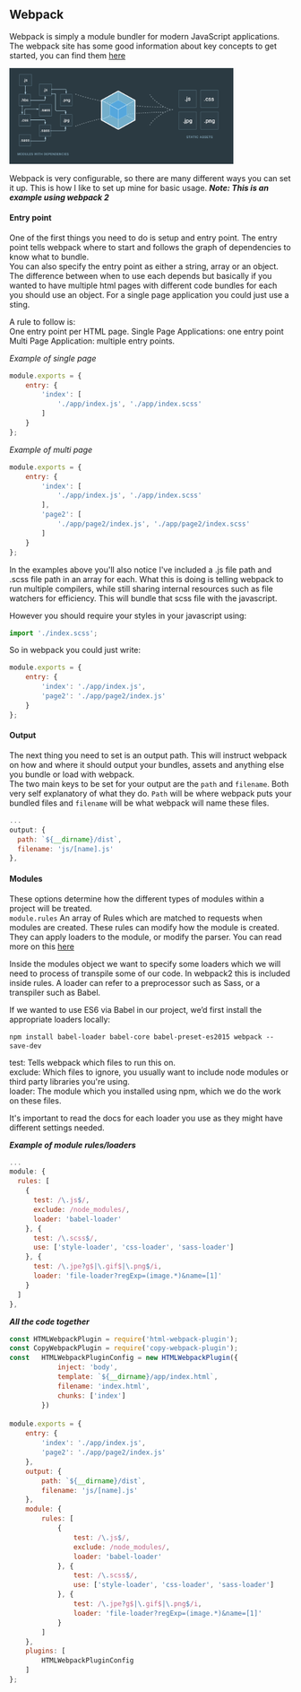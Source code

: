 ## Webpack
Webpack is simply a module bundler for modern JavaScript applications. The webpack site has some good information about key concepts to get started, you can find them [here](https://webpack.js.org/concepts/)

<img src="../assets/webpack/webpack.png" width="400px"/>


Webpack is very configurable, so there are many different ways you can set it up. This is how I like to set up mine for basic usage.
***Note: This is an example using webpack 2***

#### Entry point
One of the first things you need to do is setup and entry point. The entry point tells webpack where to start and follows the graph of dependencies to know what to bundle.<br>
You can also specify the entry point as either a string, array or an object. The difference between when to use each depends but basically if you wanted to have multiple html pages with different code bundles for each you should use an object. For a single page application you could just use a sting.<br>

A rule to follow is:<br>
One entry point per HTML page.
Single Page Applications: one entry point
Multi Page Application: multiple entry points.

*Example of single page*
```js
module.exports = {
	entry: {
		'index': [
			'./app/index.js', './app/index.scss'
		]
	}
};
```

*Example of multi page*
```js
module.exports = {
	entry: {
		'index': [
			'./app/index.js', './app/index.scss'
		],
		'page2': [
			'./app/page2/index.js', './app/page2/index.scss'
		]
	}
};
```

In the examples above you'll also notice I've included a .js file path and .scss file path in an array for each. What this is doing is telling webpack to run multiple compilers, while still sharing internal resources such as file watchers for efficiency. This will bundle that scss file with the javascript.

However you should require your styles in your javascript using:
```js
import './index.scss';
```

So in webpack you could just write:
```js
module.exports = {
	entry: {
		'index': './app/index.js',
		'page2': './app/page2/index.js'
	}
};
```

#### Output
The next thing you need to set is an output path. This will instruct webpack on how and where it should output your bundles, assets and anything else you bundle or load with webpack.<br>
The two main keys to be set for your output are the `path` and `filename`. Both very self explanatory of what they do. `Path` will be where webpack puts your bundled files and `filename` will be what webpack will name these files.
```js
...
output: {
  path: `${__dirname}/dist`,
  filename: 'js/[name].js'
},
```

#### Modules
These options determine how the different types of modules within a project will be treated.<br>
`module.rules`
An array of Rules which are matched to requests when modules are created. These rules can modify how the module is created. They can apply loaders to the module, or modify the parser. You can read more on this [here](https://webpack.js.org/configuration/module/#module-rules)

Inside the modules object we want to specify some loaders which we will need to process of transpile some of our code. In webpack2 this is included inside rules. A loader can refer to a preprocessor such as Sass, or a transpiler such as Babel.<br>

If we wanted to use ES6 via Babel in our project, we’d first install the appropriate loaders locally:<br>
```
npm install babel-loader babel-core babel-preset-es2015 webpack --save-dev
```

test: Tells webpack which files to run this on.<br>
exclude: Which files to ignore, you usually want to include node modules or third party libraries you're using.<br>
loader: The module which you installed using npm, which we do the work on these files.

It's important to read the docs for each loader you use as they might have different settings needed.

***Example of module rules/loaders***
```js
...
module: {
  rules: [
    {
      test: /\.js$/,
      exclude: /node_modules/,
      loader: 'babel-loader'
    }, {
      test: /\.scss$/,
      use: ['style-loader', 'css-loader', 'sass-loader']
    }, {
      test: /\.jpe?g$|\.gif$|\.png$/i,
      loader: 'file-loader?regExp=(image.*)&name=[1]'
    }
  ]
},
```

***All the code together***<br>
```js
const HTMLWebpackPlugin = require('html-webpack-plugin');
const CopyWebpackPlugin = require('copy-webpack-plugin');
const	HTMLWebpackPluginConfig = new HTMLWebpackPlugin({
			inject: 'body',
			template: `${__dirname}/app/index.html`,
			filename: 'index.html',
			chunks: ['index']
		})

module.exports = {
	entry: {
		'index': './app/index.js',
		'page2': './app/page2/index.js'
	},
	output: {
		path: `${__dirname}/dist`,
		filename: 'js/[name].js'
	},
	module: {
		rules: [
			{
				test: /\.js$/,
				exclude: /node_modules/,
				loader: 'babel-loader'
			}, {
				test: /\.scss$/,
				use: ['style-loader', 'css-loader', 'sass-loader']
			}, {
				test: /\.jpe?g$|\.gif$|\.png$/i,
				loader: 'file-loader?regExp=(image.*)&name=[1]'
			}
		]
	},
	plugins: [
		HTMLWebpackPluginConfig
	]
};

```
